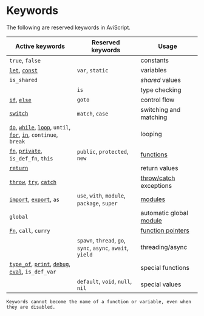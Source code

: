 Keywords
========

The following are reserved keywords in AviScript.

| Active keywords                                                                                                                                                                        | Reserved keywords                                          | Usage                                       |
|----------------------------------------------------------------------------------------------------------------------------------------------------------------------------------------| ---------------------------------------------------------- | ------------------------------------------- |
| `true`, `false`                                                                                                                                                                        |                                                            | constants                                   |
| [`let`](../variables/variables.md), [`const`](../variables/constants.md)                                                                                                                     | `var`, `static`                                            | variables                                   |
| `is_shared`                                                                                                                                                                            |                                                            | _shared_ values                             |
|                                                                                                                                                                                        | `is`                                                       | type checking                               |
| [`if`](../control-flow/if.md), [`else`](../control-flow/if.md)                                                                                                                               | `goto`                                                     | control flow                                |
| [`switch`](../control-flow/switch.md)                                                                                                                                                     | `match`, `case`                                            | switching and matching                      |
| [`do`](../control-flow/do.md), [`while`](../control-flow/while.md), [`loop`](../control-flow/loop.md), `until`, [`for`](../control-flow/for.md), [`in`](../operators/operators.md), `continue`, `break` |                                                            | looping                                     |
| [`fn`](../functions/functions.md), [`private`](../modules/export.md), `is_def_fn`, `this`                                                                                                    | `public`, `protected`, `new`                               | [functions](../functions/functions.md)                   |
| [`return`](../control-flow/return.md)                                                                                                                                                     |                                                            | return values                               |
| [`throw`](../control-flow/throw.md), [`try`](../control-flow/try-catch.md), [`catch`](../control-flow/try-catch.md)                                                                             |                                                            | [throw/catch](../control-flow/try-catch.md) exceptions      |
| [`import`](../modules/import.md), [`export`](../modules/export.md), `as`                                                                                                                     | `use`, `with`, `module`, `package`, `super`                | [modules](../modules/index.md)                 |
| `global`                                                                                                                                                                               |                                                            | automatic global [module](../modules/index.md) |
| [`Fn`](../types/fn-ptr.md), `call`, `curry`                                                                                                                                               |                                                            | [function pointers](../types/fn-ptr.md)              |
|                                                                                                                                                                                        | `spawn`, `thread`, `go`, `sync`, `async`, `await`, `yield` | threading/async                             |
| [`type_of`](../meta/type-of.md), [`print`](../meta/print-debug.md), [`debug`](../meta/print-debug.md), [`eval`](../statements/eval.md), `is_def_var`                                                                         |                                                            | special functions                           |
|                                                                                                                                                                                        | `default`, `void`, `null`, `nil`                           | special values                              |

```admonish warning.small
Keywords cannot become the name of a function or variable, even when they are disabled.
```

